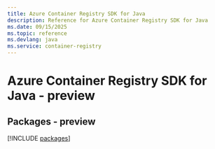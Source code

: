 ```yaml
---
title: Azure Container Registry SDK for Java
description: Reference for Azure Container Registry SDK for Java
ms.date: 09/15/2025
ms.topic: reference
ms.devlang: java
ms.service: container-registry
---
```

# Azure Container Registry SDK for Java - preview
## Packages - preview
[!INCLUDE [packages](container-registry-index.md)]